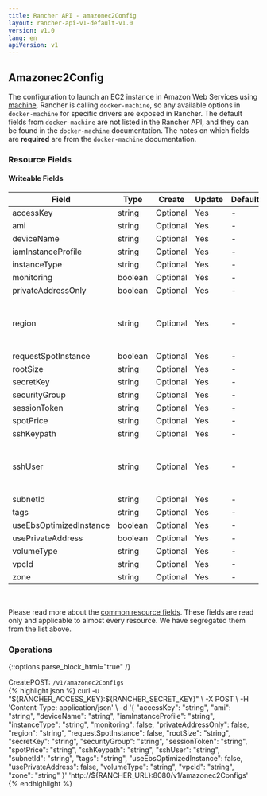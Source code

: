 ```yaml
---
title: Rancher API - amazonec2Config
layout: rancher-api-v1-default-v1.0
version: v1.0
lang: en
apiVersion: v1
---
```


## Amazonec2Config

The configuration to launch an EC2 instance in Amazon Web Services using [machine]({{site.baseurl}}/rancher/{{page.version}}/{{page.lang}}/api/{{page.apiVersion}}/api-resources/machine). Rancher is calling `docker-machine`, so any available options in `docker-machine` for specific drivers are exposed in Rancher. The default fields from `docker-machine` are not listed in the Rancher API, and they can be found in the `docker-machine` documentation. The notes on which fields are **required** are from the `docker-machine` documentation.

### Resource Fields

#### Writeable Fields

Field | Type | Create | Update | Default | Notes
---|---|---|---|---|---
accessKey | string | Optional | Yes | - | 
ami | string | Optional | Yes | - | 
deviceName | string | Optional | Yes | - | 
iamInstanceProfile | string | Optional | Yes | - | 
instanceType | string | Optional | Yes | - | 
monitoring | boolean | Optional | Yes | - | 
privateAddressOnly | boolean | Optional | Yes | - | 
region | string | Optional | Yes | - | The region to use when launching the host
requestSpotInstance | boolean | Optional | Yes | - | 
rootSize | string | Optional | Yes | - | 
secretKey | string | Optional | Yes | - | 
securityGroup | string | Optional | Yes | - | 
sessionToken | string | Optional | Yes | - | 
spotPrice | string | Optional | Yes | - | 
sshKeypath | string | Optional | Yes | - | 
sshUser | string | Optional | Yes | - | The ssh username to use to ssh into the host
subnetId | string | Optional | Yes | - | 
tags | string | Optional | Yes | - | 
useEbsOptimizedInstance | boolean | Optional | Yes | - | 
usePrivateAddress | boolean | Optional | Yes | - | 
volumeType | string | Optional | Yes | - | 
vpcId | string | Optional | Yes | - | 
zone | string | Optional | Yes | - | 



<br>

Please read more about the [common resource fields]({{site.baseurl}}/rancher/{{page.version}}/{{page.lang}}/api/{{page.apiVersion}}/common/). These fields are read only and applicable to almost every resource. We have segregated them from the list above.

### Operations
{::options parse_block_html="true" /}
<a id="create"></a>
<div class="action"><span class="header">Create<span class="headerright">POST:  <code>/v1/amazonec2Configs</code></span></span>
<div class="action-contents"> {% highlight json %}
curl -u "${RANCHER_ACCESS_KEY}:${RANCHER_SECRET_KEY}" \
-X POST \
-H 'Content-Type: application/json' \
-d '{
	"accessKey": "string",
	"ami": "string",
	"deviceName": "string",
	"iamInstanceProfile": "string",
	"instanceType": "string",
	"monitoring": false,
	"privateAddressOnly": false,
	"region": "string",
	"requestSpotInstance": false,
	"rootSize": "string",
	"secretKey": "string",
	"securityGroup": "string",
	"sessionToken": "string",
	"spotPrice": "string",
	"sshKeypath": "string",
	"sshUser": "string",
	"subnetId": "string",
	"tags": "string",
	"useEbsOptimizedInstance": false,
	"usePrivateAddress": false,
	"volumeType": "string",
	"vpcId": "string",
	"zone": "string"
}' 'http://${RANCHER_URL}:8080/v1/amazonec2Configs'
{% endhighlight %}
</div></div>



